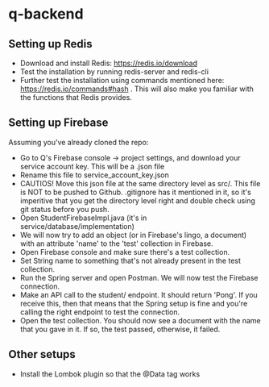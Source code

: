 # q-backend

## Setting up Redis

- Download and install Redis: https://redis.io/download
- Test the installation by running redis-server and redis-cli
- Further test the installation using commands mentioned here: https://redis.io/commands#hash . This will also make you familiar with the functions that Redis provides.

## Setting up Firebase

Assuming you've already cloned the repo:
- Go to Q's Firebase console -> project settings, and download your service account key. This will be a .json file
- Rename this file to service_account_key.json
- CAUTIOS! Move this json file at the same directory level as src/. This file is NOT to be pushed to Github. .gitignore has it mentioned in it, so it's imperitive that you get the directory level right and double check using git status before you push.
- Open StudentFirebaseImpl.java (it's in service/database/implementation)
- We will now try to add an object (or in Firebase's lingo, a document) with an attribute 'name' to the 'test' collection in Firebase.
- Open Firebase console and make sure there's a test collection.
- Set String name to something that's not already present in the test collection.
- Run the Spring server and open Postman. We will now test the Firebase connection.
- Make an API call to the student/ endpoint. It should return 'Pong'. If you receive this, then that means that the Spring setup is fine and you're calling the right endpoint to test the connection.
- Open the test collection. You should now see a document with the name that you gave in it. If so, the test passed, otherwise, it failed.

## Other setups
- Install the Lombok plugin so that the @Data tag works
